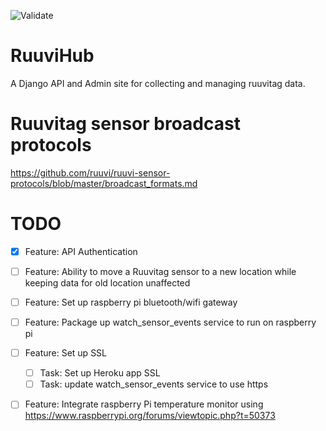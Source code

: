 ![Validate](https://github.com/seanblumenfeld/ruuvihub/workflows/Validate/badge.svg)

# RuuviHub
A Django API and Admin site for collecting and managing ruuvitag data.

# Ruuvitag sensor broadcast protocols
https://github.com/ruuvi/ruuvi-sensor-protocols/blob/master/broadcast_formats.md

# TODO
- [x] Feature: API Authentication
- [ ] Feature: Ability to move a Ruuvitag sensor to a new location while keeping data for old location unaffected
- [ ] Feature: Set up raspberry pi bluetooth/wifi gateway
- [ ] Feature: Package up watch_sensor_events service to run on raspberry pi
- [ ] Feature: Set up SSL
  - [ ] Task: Set up Heroku app SSL 
  - [ ] Task: update watch_sensor_events service to use https
- [ ] Feature: Integrate raspberry Pi temperature monitor using https://www.raspberrypi.org/forums/viewtopic.php?t=50373

    
